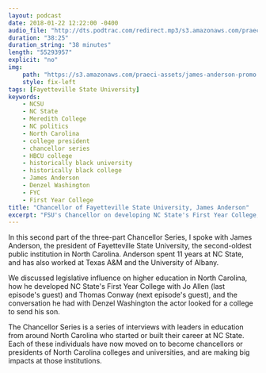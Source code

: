 ```yaml
---
layout: podcast
date: 2018-01-22 12:22:00 -0400
audio_file: "http://dts.podtrac.com/redirect.mp3/s3.amazonaws.com/praeci-podcast/007%2C+President+of+Fayetteville+State+University.mp3"
duration: "38:25"
duration_string: "38 minutes"
length: "55293957"
explicit: "no"
img:
    path: "https://s3.amazonaws.com/praeci-assets/james-anderson-promo.png"
    style: fix-left
tags: [Fayetteville State University]
keywords:
    - NCSU
    - NC State
    - Meredith College
    - NC politics
    - North Carolina
    - college president
    - chancellor series
    - HBCU college
    - historically black university
    - historically black college
    - James Anderson
    - Denzel Washington
    - FYC
    - First Year College
title: "Chancellor of Fayetteville State University, James Anderson"
excerpt: "FSU's Chancellor on developing NC State's First Year College, and legislative influence in higher education"
---
```


In this second part of the three-part Chancellor Series, I spoke with James Anderson, the president of Fayetteville State University, the second-oldest public institution in North Carolina. Anderson spent 11 years at NC State, and has also worked at Texas A&M and the University of Albany.

We discussed legislative influence on higher education in North Carolina, how he developed NC State's First Year College with Jo Allen (last episode's guest) and Thomas Conway (next episode's guest), and the conversation he had with Denzel Washington the actor looked for a college to send his son.

The Chancellor Series is a series of interviews with leaders in education from around North Carolina who started or built their career at NC State. Each of these individuals have now moved on to become chancellors or presidents of North Carolina colleges and universities, and are making big impacts at those institutions.